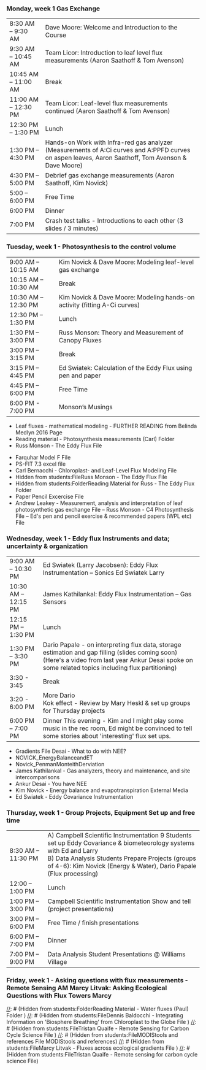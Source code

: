  <!--sec data-title="Week 1" data-id="section1" data-show=false ces--> 

### Monday, week 1 Gas Exchange 

|||
|:------------------|:------------------| 
| 8:30 AM –  9:30 AM| Dave Moore: Welcome and Introduction to the Course | 
| 9:30 AM – 10:45 AM| Team Licor: Introduction to leaf level flux measurements (Aaron Saathoff & Tom Avenson)|
|10:45 AM – 11:00 AM| Break |
|11:00 AM – 12:30 PM| Team Licor: Leaf-level flux measurements continued (Aaron Saathoff & Tom Avenson)|
|12:30 PM –  1:30 PM| Lunch |
| 1:30 PM –  4:30 PM| Hands-on Work with Infra-red gas analyzer (Measurements of A:Ci curves and A:PPFD curves on aspen leaves, Aaron Saathoff, Tom Avenson & Dave Moore) |
| 4:30 PM –  5:00 PM| Debrief gas exchange measurements (Aaron Saathoff, Kim Novick)|
| 5:00 –  6:00 PM| Free Time |
| 6:00 PM | Dinner |
|7:00 PM | Crash test talks - Introductions to each other (3 slides / 3 minutes) 

[//]: # (Hidden from students:FileTheory of Gas Exchange Measurements - Pat Morgan 2015 File) 
[//]: # (Pat Morgan - Theory of Leaf-Level Gas Exchange Measurements File) 

### Tuesday, week 1 - Photosynthesis to the control volume 

|||
|:------------------|:------------------| 
| 9:00 AM – 10:15 AM| Kim Novick & Dave Moore: Modeling leaf-level gas exchange |
| 10:15 AM – 10:30 AM| Break |
| 10:30 AM – 12:30 PM| Kim Novick & Dave Moore: Modeling hands-on activity (fitting A-Ci curves)  |
| 12:30 PM – 1:30 PM| Lunch |
| 1:30 PM – 3:00 PM  |Russ Monson: Theory and Measurement of Canopy Fluxes |
 |3:00 PM – 3:15 PM | Break | 
| 3:15 PM – 4:45 PM  |Ed Swiatek: Calculation of the Eddy Flux using pen and paper  |
| 4:45 PM – 6:00 PM  |Free Time  |
| 6:00 PM - 7:00 PM  |Monson’s Musings |

- Leaf fluxes - mathematical modeling  - FURTHER READING from Belinda Medlyn 2016 Page 
- Reading material - Photosynthesis measurements (Carl) Folder 
- Russ Monson - The Eddy Flux File 

[//]: # (Hidden from students:FileDan Yakir - Stable Isotopes and Other Tracers to Complement Flux Measurements File)
[//]: # (Hidden from students:FileDave Bowling - Stable Carbon Isotopes of Carbon Dioxide in Ecosystem Science File )
[//]: # (Hidden from students:FolderIsotopes - reading material Dan Yakir Folder )
[//]: # (Hidden from students:FolderIsotopes - Reading material Folder Farquhar Model F File PS-FIT 7.3 excel file Carl Bernacchi - Chloroplast- and Leaf-Level Flux Modeling File )
[//]: # (Hidden from students:FileRuss Monson - The Eddy Flux File )
[//]: # (Hidden from students:FolderReading Material for Russ - The Eddy Flux )

- Farquhar Model F File
- PS-FIT 7.3 excel file
- Carl Bernacchi - Chloroplast- and Leaf-Level Flux Modeling File
- Hidden from students:FileRuss Monson - The Eddy Flux File
- Hidden from students:FolderReading Material for Russ - The Eddy Flux Folder
- Paper Pencil Excercise File
- Andrew Leakey - Measurement, analysis and interpretation of leaf photosynthetic gas exchange File
– Russ Monson - C4 Photosynthesis File
– Ed's pen and pencil exercise & recommended papers (WPL etc) File


### Wednesday, week 1 - Eddy flux Instruments and data; uncertainty & organization 

|||
|:------------------|:------------------| 
|9:00 AM – 10:30 PM| Ed Swiatek (Larry Jacobsen): Eddy Flux Instrumentation – Sonics Ed Swiatek Larry|
| 10:30 AM – 12:15 PM| James Kathilankal: Eddy Flux Instrumentation – Gas Sensors |
|12:15 PM – 1:30 PM| Lunch|
| 1:30 PM – 3:30 PM| Dario Papale - on interpreting flux data, storage estimation and gap filling (slides coming soon) (Here's a video from last year Ankur Desai spoke on some related topics including flux partitioning) |
|3:30 - 3:45|Break|
|3:20 - 6:00 PM|More Dario <br> Kok effect - Review by Mary Heskl & set up groups for Thursday projects|
| 6:00 PM – 7:00 PM| Dinner This evening - Kim and I might play some music in the rec room, Ed might be convinced to tell some stories about 'interesting' flux set ups. |

[//]: # (Hidden from students:FolderPapers for Papuga Flux Network Lecture Folder NOVICK_ENERGY_ET_REFS File )
[//]: # (Hidden from students:FileMarcy Litvak - Fluxes Across Ecological)

- Gradients File Desai - What to do with NEE? 
- NOVICK_EnergyBalanceandET 
- Novick_PenmanMonteithDerviation 
- James Kathilankal - Gas analyzers, theory and maintenance, and site intercomparisons 
-  Ankur Desai - You have NEE 
-   Kim Novick - Energy balance and evapotranspiration External Media 
-   Ed Swiatek - Eddy Covariance Instrumentation 

### Thursday, week 1 - Group Projects, Equipment Set up and free time 

| | | 
|:------------------|:------------------| 
| 8:30 AM – 11:30 PM| A) Campbell Scientific Instrumentation 9 Students set up Eddy Covariance & biometeorology systems with Ed and Larry <br> B) Data Analysis Students Prepare Projects (groups of 4-6): Kim Novick (Energy & Water), Dario Papale (Flux processing)| 
| 12:00 – 1:00 PM| Lunch | 
| 1:00 PM – 3:00 PM | Campbell Scientific Instrumentation Show and tell (project presentations) | 
| 3:00 PM – 6:00 PM | Free Time / finish presentations | 
| 6:00 PM – 7:00 PM | Dinner | 
| 7:00 PM – 9:00 PM | Data Analysis Student Presentations @ Williams Village | 

### Friday, week 1 - Asking questions with flux measurements - Remote Sensing AM Marcy Litvak: Asking Ecological Questions with Flux Towers Marcy 

[//]: # (Hidden from students:FilePaul Stoy - Penman-Monteith Leaves to Canopies File )
[//]: # (Hidden from students:FolderReading Material - Water fluxes (Paul) Folder )
[//]: # (Hidden from students:FileDennis Baldocchi - Integrating Information on 'Biosphere Breathing' from Chloroplast to the Globe File )
[//]: # (Hidden from students:FileTristan Quaife - Remote Sensing for Carbon Cycle Science File )
[//]: # (Hidden from students:FileMODIStools and references File MODIStools and references)
[//]: # (Hidden from students:FileMarcy Litvak - Fluxes across ecological gradients File )
[//]: # (Hidden from students:FileTristan Quaife - Remote sensing for carbon cycle science File)

 <!--endsec-->